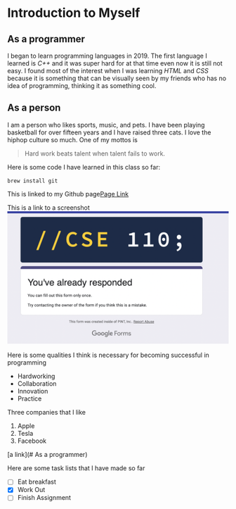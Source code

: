 # Introduction to Myself
## As a programmer
I began to learn programming languages in 2019. The first language I learned is *C++* and it was super hard for at that time even now it is still not easy. I found most of the interest when I was learning *HTML* and *CSS* because it is something that can be visually seen by my friends who has no idea of programming, thinking it as something cool.

## As a person
I am a person who likes sports, music, and pets. I have been playing basketball for over fifteen years and I have raised three cats. I love the hiphop culture so much. One of my mottos is 
>Hard work beats talent when talent fails to work.


Here is some code I have learned in this class so far:
```
brew install git
```

This is linked to my Github page[Page Link](https://github.com/scottieboyzhang)

This is a link to a screenshot ![A screenshot](pic1.png)

Here is some qualities I think is necessary for becoming successful in programming
- Hardworking
- Collaboration
- Innovation
- Practice
  
Three companies that I like
1. Apple
2. Tesla
3. Facebook

[a link](# As a programmer)

Here are some task lists that I have made so far
- [ ] Eat breakfast
- [x] Work Out
- [ ] Finish Assignment
